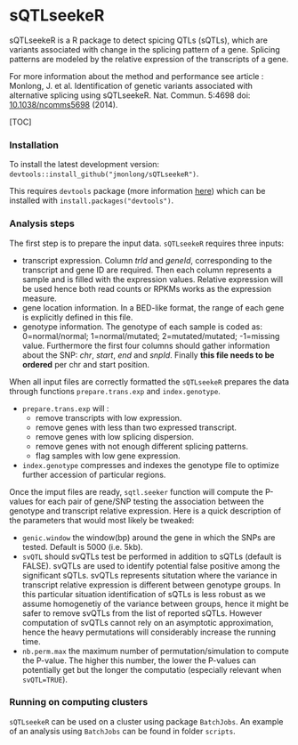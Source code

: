 sQTLseekeR
==========

sQTLseekeR is a R package to detect spicing QTLs (sQTLs), which are variants associated with change in the splicing pattern of a gene. Splicing patterns are modeled by the relative expression of the transcripts of a gene.

For more information about the method and performance see article :
Monlong, J. et al. Identification of genetic variants associated with alternative splicing using sQTLseekeR. Nat. Commun. 
5:4698 doi: [10.1038/ncomms5698](http://www.nature.com/ncomms/2014/140820/ncomms5698/full/ncomms5698.html) (2014).

[TOC]

### Installation

To install the latest development version: `devtools::install_github("jmonlong/sQTLseekeR")`. 

This requires `devtools` package (more information [here](https://github.com/hadley/devtools)) which can be installed with `install.packages("devtools")`. 

### Analysis steps

The first step is to prepare the input data. `sQTLseekeR` requires three inputs:
* transcript expression. Column *trId* and *geneId*, corresponding to the transcript and gene ID are required. Then each column represents a sample and is filled with the expression values. Relative expression will be used hence both read counts or RPKMs works as the expression measure.
* gene location information. In a BED-like format, the range of each gene is explicitly defined in this file.
* genotype information. The genotype of each sample is coded as: 0=normal/normal; 1=normal/mutated; 2=mutated/mutated; -1=missing value. Furthermore the first four columns should gather information about the SNP: *chr*, *start*, *end* and *snpId*. Finally **this file needs to be ordered** per chr and start position.

When all input files are correctly formatted the `sQTLseekeR` prepares the data through functions `prepare.trans.exp` and `index.genotype`.
* `prepare.trans.exp` will :
  * remove transcripts with low expression.
  * remove genes with less than two expressed transcript.
  * remove genes with low splicing dispersion.
  * remove genes with not enough different splicing patterns.
  * flag samples with low gene expression.
* `index.genotype` compresses and indexes the genotype file to optimize further accession of particular regions.

Once the imput files are ready, `sqtl.seeker` function will compute the P-values for each pair of gene/SNP testing the association between the genotype and transcript relative expression. Here is a quick description of the parameters that would most likely be tweaked:
* `genic.window` the window(bp) around the gene in which the SNPs are tested. Default is 5000 (i.e. 5kb).
* `svQTL` should svQTLs test be performed in addition to sQTLs (default is FALSE). svQTLs are used to identify potential false positive among the significant sQTLs. svQTLs represents situtation where the variance in transcript relative expression is different between genotype groups. In this particular situation identification of sQTLs is less robust as we assume homogenetiy of the variance between groups, hence it might be safer to remove svQTLs from the list of reported sQTLs. However computation of svQTLs cannot rely on an asymptotic approximation, hence the heavy permutations will considerably increase the running time. 
* `nb.perm.max` the maximum number of permutation/simulation to compute the P-value. The higher this number, the lower the P-values can potentially get but the longer the computatio (especially relevant when `svQTL=TRUE`).


### Running on computing clusters

`sQTLseekeR` can be used on a cluster using package `BatchJobs`. An example of an analysis using `BatchJobs` can
be found in folder `scripts`.


